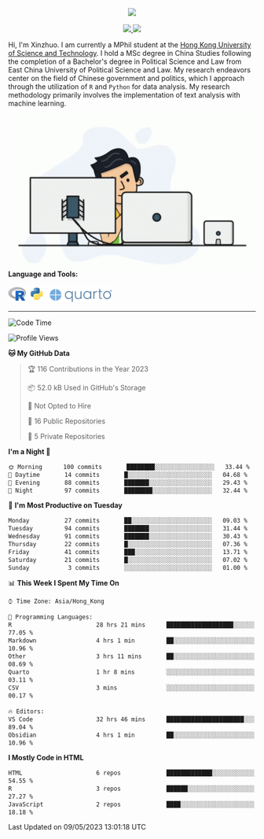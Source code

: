 <div align='center'>
<img src='https://readme-typing-svg.herokuapp.com?font=ubuntu&color=4d3900&center=true&lines=HKUST+Mphil+in+SOSC;Focus+on+China;Code+for+PoliSci'/>
</div>


<p align='center'>
 <a href='https://www.linkedin.com/in/xinzhuo-huang-5161011ba/' target='_blank'>
        <img src='https://img.shields.io/badge/linkedin%20-%230077B5.svg?&style=for-the-badge&logo=linkedin&logoColor=white'/>
    </a>
 <a href='https://twitter.com/HsinchoH' target='_blank'>
        <img src='https://img.shields.io/badge/Twitter-1DA1F2?style=for-the-badge&logo=twitter&logoColor=white'/>
    </a>
    </p>
    
Hi, I'm Xinzhuo. I am currently a MPhil student at the [Hong Kong University of Science and Technology](https://sosc.hkust.edu.hk/node/613). I hold a MSc degree in China Studies following the completion of a Bachelor's degree in Political Science and Law from East China University of Political Science and Law. My research endeavors center on the field of Chinese government and politics, which I approach through the utilization of `R` and `Python` for data analysis. My research methodology primarily involves the implementation of text analysis with machine learning.




<img align='right' src="https://github.com/xinzhuohkust/xinzhuohkust/blob/main/programmer.gif" width="590">




**Language and Tools:**  

<code><img height="36" src="https://raw.githubusercontent.com/github/explore/80688e429a7d4ef2fca1e82350fe8e3517d3494d/topics/r/r.png"></code>
<code><img height="36" src="https://raw.githubusercontent.com/github/explore/80688e429a7d4ef2fca1e82350fe8e3517d3494d/topics/python/python.png"></code>
<code><img height="32" src="https://github.com/quarto-dev/quarto-r/blob/main/man/figures/quarto.png"></code>

---
<!--START_SECTION:waka-->
![Code Time](http://img.shields.io/badge/Code%20Time-467%20hrs%2028%20mins-blue)

![Profile Views](http://img.shields.io/badge/Profile%20Views-4-blue)

**🐱 My GitHub Data** 

> 🏆 116 Contributions in the Year 2023
 > 
> 📦 52.0 kB Used in GitHub's Storage 
 > 
> 🚫 Not Opted to Hire
 > 
> 📜 16 Public Repositories 
 > 
> 🔑 5 Private Repositories  
 > 
**I'm a Night 🦉** 

```text
🌞 Morning      100 commits       ████████░░░░░░░░░░░░░░░░░   33.44 % 
🌆 Daytime       14 commits       █░░░░░░░░░░░░░░░░░░░░░░░░   04.68 % 
🌃 Evening       88 commits       ███████░░░░░░░░░░░░░░░░░░   29.43 % 
🌙 Night         97 commits       ████████░░░░░░░░░░░░░░░░░   32.44 % 

```
📅 **I'm Most Productive on Tuesday** 

```text
Monday          27 commits       ██░░░░░░░░░░░░░░░░░░░░░░░   09.03 % 
Tuesday         94 commits       ███████░░░░░░░░░░░░░░░░░░   31.44 % 
Wednesday       91 commits       ███████░░░░░░░░░░░░░░░░░░   30.43 % 
Thursday        22 commits       █░░░░░░░░░░░░░░░░░░░░░░░░   07.36 % 
Friday          41 commits       ███░░░░░░░░░░░░░░░░░░░░░░   13.71 % 
Saturday        21 commits       █░░░░░░░░░░░░░░░░░░░░░░░░   07.02 % 
Sunday           3 commits       ░░░░░░░░░░░░░░░░░░░░░░░░░   01.00 % 

```


📊 **This Week I Spent My Time On** 

```text
⌚︎ Time Zone: Asia/Hong_Kong

💬 Programming Languages: 
R                        28 hrs 21 mins      ███████████████████░░░░░░   77.05 % 
Markdown                 4 hrs 1 min         ██░░░░░░░░░░░░░░░░░░░░░░░   10.96 % 
Other                    3 hrs 11 mins       ██░░░░░░░░░░░░░░░░░░░░░░░   08.69 % 
Quarto                   1 hr 8 mins         ░░░░░░░░░░░░░░░░░░░░░░░░░   03.11 % 
CSV                      3 mins              ░░░░░░░░░░░░░░░░░░░░░░░░░   00.17 % 

🔥 Editors: 
VS Code                  32 hrs 46 mins      ██████████████████████░░░   89.04 % 
Obsidian                 4 hrs 1 min         ██░░░░░░░░░░░░░░░░░░░░░░░   10.96 % 

```

**I Mostly Code in HTML** 

```text
HTML                     6 repos             █████████████░░░░░░░░░░░░   54.55 % 
R                        3 repos             ██████░░░░░░░░░░░░░░░░░░░   27.27 % 
JavaScript               2 repos             ████░░░░░░░░░░░░░░░░░░░░░   18.18 % 

```



 Last Updated on 09/05/2023 13:01:18 UTC
<!--END_SECTION:waka-->
    
    
    
    
    
    
    
    
